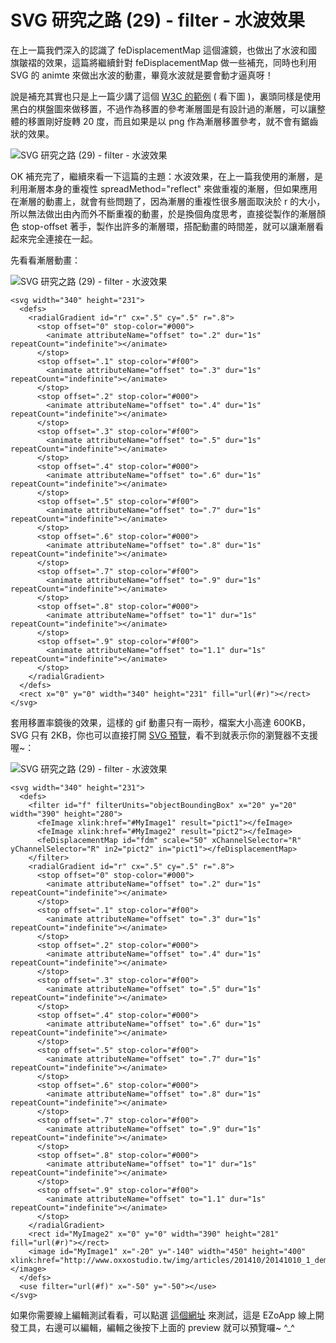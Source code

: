 # SVG 研究之路 (29) - filter - 水波效果  

在上一篇我們深入的認識了 feDisplacementMap 這個濾鏡，也做出了水波和國旗皺褶的效果，這篇將繼續針對 feDisplacementMap 做一些補充，同時也利用 SVG 的 animte 來做出水波的動畫，畢竟水波就是要會動才逼真呀！

說是補充其實也只是上一篇少講了這個 [W3C 的範例](http://www.w3.org/Graphics/SVG/Test/20030813/htmlframe/full-filters-displace-01-f.html) ( 看下圖 )，裏頭同樣是使用黑白的棋盤圖來做移置，不過作為移置的參考漸層圖是有設計過的漸層，可以讓整體的移置剛好旋轉 20 度，而且如果是以 png 作為漸層移置參考，就不會有鋸齒狀的效果。

![SVG 研究之路 (29) - filter - 水波效果](/img/articles/201410/20141010_1_02.png)

OK 補充完了，繼續來看一下這篇的主題：水波效果，在上一篇我使用的漸層，是利用漸層本身的重複性 spreadMethod="reflect" 來做重複的漸層，但如果應用在漸層的動畫上，就會有些問題了，因為漸層的重複性很多層面取決於 r 的大小，所以無法做出由內而外不斷重複的動畫，於是換個角度思考，直接從製作的漸層顏色 stop-offset 著手，製作出許多的漸層環，搭配動畫的時間差，就可以讓漸層看起來完全連接在一起。

先看看漸層動畫：

![SVG 研究之路 (29) - filter - 水波效果](/img/articles/201410/20141010_1_03.gif)

    <svg width="340" height="231">
      <defs>
        <radialGradient id="r" cx=".5" cy=".5" r=".8">
          <stop offset="0" stop-color="#000">
            <animate attributeName="offset" to=".2" dur="1s" repeatCount="indefinite"></animate>
          </stop>
          <stop offset=".1" stop-color="#f00">
            <animate attributeName="offset" to=".3" dur="1s" repeatCount="indefinite"></animate>
          </stop>
          <stop offset=".2" stop-color="#000">
            <animate attributeName="offset" to=".4" dur="1s" repeatCount="indefinite"></animate>
          </stop>
          <stop offset=".3" stop-color="#f00">
            <animate attributeName="offset" to=".5" dur="1s" repeatCount="indefinite"></animate>
          </stop>
          <stop offset=".4" stop-color="#000">
            <animate attributeName="offset" to=".6" dur="1s" repeatCount="indefinite"></animate>
          </stop>
          <stop offset=".5" stop-color="#f00">
            <animate attributeName="offset" to=".7" dur="1s" repeatCount="indefinite"></animate>
          </stop>
          <stop offset=".6" stop-color="#000">
            <animate attributeName="offset" to=".8" dur="1s" repeatCount="indefinite"></animate>
          </stop>
          <stop offset=".7" stop-color="#f00">
            <animate attributeName="offset" to=".9" dur="1s" repeatCount="indefinite"></animate>
          </stop>
          <stop offset=".8" stop-color="#000">
            <animate attributeName="offset" to="1" dur="1s" repeatCount="indefinite"></animate>
          </stop>
          <stop offset=".9" stop-color="#f00">
            <animate attributeName="offset" to="1.1" dur="1s" repeatCount="indefinite"></animate>
          </stop>
        </radialGradient>
      </defs>
      <rect x="0" y="0" width="340" height="231" fill="url(#r)"></rect>
    </svg>

套用移置率鏡後的效果，這樣的 gif 動畫只有一兩秒，檔案大小高達 600KB，SVG 只有 2KB，你也可以直接打開 [SVG 預覽](/img/articles/201410/20141010_1_demo.svg)，看不到就表示你的瀏覽器不支援喔~：

![SVG 研究之路 (29) - filter - 水波效果](/img/articles/201410/svg-29-filter-water-ripple.gif)

    <svg width="340" height="231">
      <defs>
        <filter id="f" filterUnits="objectBoundingBox" x="20" y="20" width="390" height="280">
          <feImage xlink:href="#MyImage1" result="pict1"></feImage>
          <feImage xlink:href="#MyImage2" result="pict2"></feImage>
          <feDisplacementMap id="fdm" scale="50" xChannelSelector="R" yChannelSelector="R" in2="pict2" in="pict1"></feDisplacementMap>
        </filter>
        <radialGradient id="r" cx=".5" cy=".5" r=".8">
          <stop offset="0" stop-color="#000">
            <animate attributeName="offset" to=".2" dur="1s" repeatCount="indefinite"></animate>
          </stop>
          <stop offset=".1" stop-color="#f00">
            <animate attributeName="offset" to=".3" dur="1s" repeatCount="indefinite"></animate>
          </stop>
          <stop offset=".2" stop-color="#000">
            <animate attributeName="offset" to=".4" dur="1s" repeatCount="indefinite"></animate>
          </stop>
          <stop offset=".3" stop-color="#f00">
            <animate attributeName="offset" to=".5" dur="1s" repeatCount="indefinite"></animate>
          </stop>
          <stop offset=".4" stop-color="#000">
            <animate attributeName="offset" to=".6" dur="1s" repeatCount="indefinite"></animate>
          </stop>
          <stop offset=".5" stop-color="#f00">
            <animate attributeName="offset" to=".7" dur="1s" repeatCount="indefinite"></animate>
          </stop>
          <stop offset=".6" stop-color="#000">
            <animate attributeName="offset" to=".8" dur="1s" repeatCount="indefinite"></animate>
          </stop>
          <stop offset=".7" stop-color="#f00">
            <animate attributeName="offset" to=".9" dur="1s" repeatCount="indefinite"></animate>
          </stop>
          <stop offset=".8" stop-color="#000">
            <animate attributeName="offset" to="1" dur="1s" repeatCount="indefinite"></animate>
          </stop>
          <stop offset=".9" stop-color="#f00">
            <animate attributeName="offset" to="1.1" dur="1s" repeatCount="indefinite"></animate>
          </stop>
        </radialGradient>
        <rect id="MyImage2" x="0" y="0" width="390" height="281" fill="url(#r)"></rect>
        <image id="MyImage1" x="-20" y="-140" width="450" height="400" xlink:href="http://www.oxxostudio.tw/img/articles/201410/20141010_1_demo.jpg"></image>
      </defs>
      <use filter="url(#f)" x="-50" y="-50"></use>
    </svg>

如果你需要線上編輯測試看看，可以點選 [這個網址](http://jqmdesigner.appspot.com/designer.html#&ref=4811103238356992) 來測試，這是 EZoApp 線上開發工具，右邊可以編輯，編輯之後按下上面的 preview 就可以預覽囉~ ^_^
